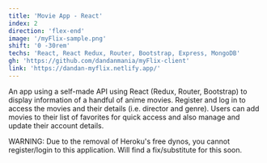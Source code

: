```yaml
---
title: 'Movie App - React'
index: 2
direction: 'flex-end'
image: '/myFlix-sample.png'
shift: '0 -30rem'
techs: 'React, React Redux, Router, Bootstrap, Express, MongoDB'
gh: 'https://github.com/dandanmania/myFlix-client'
link: 'https://dandan-myflix.netlify.app/'
---
```


An app using a self-made API using React (Redux, Router, Bootstrap) to display information of a handful of anime movies. Register and log in to access the movies and their details (i.e. director and genre). Users can add movies to their list of favorites for quick access and also manage and update their account details.

WARNING: Due to the removal of Heroku's free dynos, you cannot register/login to this application. Will find a fix/substitute for this soon.

